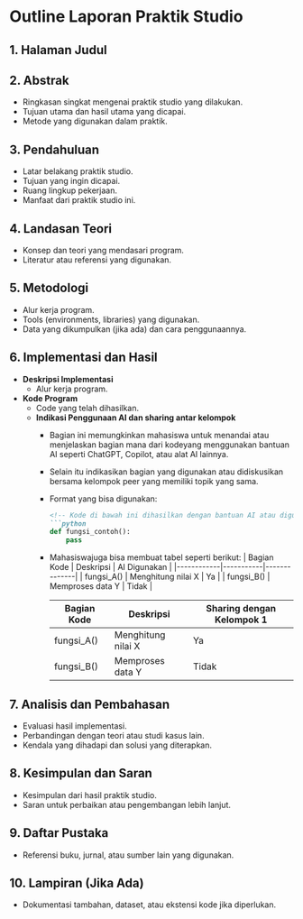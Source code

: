 # Outline Laporan Praktik Studio

## 1. Halaman Judul

## 2. Abstrak
   - Ringkasan singkat mengenai praktik studio yang dilakukan.
   - Tujuan utama dan hasil utama yang dicapai.
   - Metode yang digunakan dalam praktik.
   
## 3. Pendahuluan
   - Latar belakang praktik studio.
   - Tujuan yang ingin dicapai.
   - Ruang lingkup pekerjaan.
   - Manfaat dari praktik studio ini.

## 4. Landasan Teori
   - Konsep dan teori yang mendasari program.
   - Literatur atau referensi yang digunakan.

## 5. Metodologi
   - Alur kerja program.
   - Tools (environments, libraries) yang digunakan.
   - Data yang dikumpulkan (jika ada) dan cara penggunaannya.

## 6. Implementasi dan Hasil
   - **Deskripsi Implementasi**
     - Alur kerja program.
   - **Kode Program**
     - Code yang telah dihasilkan.
     - **Indikasi Penggunaan AI dan sharing antar kelompok**
       - Bagian ini memungkinkan mahasiswa untuk menandai atau menjelaskan bagian mana dari kodeyang menggunakan bantuan AI seperti ChatGPT, Copilot, atau alat AI lainnya.
       - Selain itu indikasikan bagian yang digunakan atau didiskusikan bersama kelompok peer yang memiliki topik yang sama.
       - Format yang bisa digunakan:
         ```markdown
         <!-- Kode di bawah ini dihasilkan dengan bantuan AI atau digunakan bersama dengan kelompok [sebut kelompok]-->
         ```python
         def fungsi_contoh():
             pass
         ```
       - Mahasiswajuga  bisa membuat tabel seperti berikut:
         | Bagian Kode | Deskripsi | AI Digunakan |
         |------------|-----------|--------------|
         | fungsi_A() | Menghitung nilai X | Ya |
         | fungsi_B() | Memproses data Y | Tidak |

         | Bagian Kode | Deskripsi | Sharing dengan Kelompok 1 |
         |------------|-----------|--------------|
         | fungsi_A() | Menghitung nilai X | Ya |
         | fungsi_B() | Memproses data Y | Tidak |

   
## 7. Analisis dan Pembahasan
   - Evaluasi hasil implementasi.
   - Perbandingan dengan teori atau studi kasus lain.
   - Kendala yang dihadapi dan solusi yang diterapkan.
   
## 8. Kesimpulan dan Saran
   - Kesimpulan dari hasil praktik studio.
   - Saran untuk perbaikan atau pengembangan lebih lanjut.
   
## 9. Daftar Pustaka
   - Referensi buku, jurnal, atau sumber lain yang digunakan.

## 10. Lampiran (Jika Ada)
   - Dokumentasi tambahan, dataset, atau ekstensi kode jika diperlukan.

